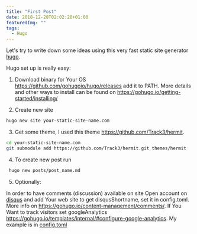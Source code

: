 ```yaml
---
title: "First Post"
date: 2018-12-28T02:02:20+01:00
featuredImg: ""
tags: 
  - Hugo
---
```


Let's try to write down some ideas using this very fast static site generator [hugo](https://gohugo.io).

Hugo set up is really easy:

1. Download binary for Your OS https://github.com/gohugoio/hugo/releases add it to PATH. More details and other ways to install can be found on https://gohugo.io/getting-started/installing/

2. Create new site
```bash
hugo new site your-static-site-name.com
```
3. Get some theme, I used this theme https://github.com/Track3/hermit.
```bash
cd your-static-site-name.com
git submodule add https://github.com/Track3/hermit.git themes/hermit
```
4. To create new post run
```bash
 hugo new posts/post_name.md
``` 
5. Optionally:

In order to have comments (discussion) available on site Open account on [disqus](https://disqus.com/) and add Your web site to get disqusShortname, set it in config.toml. More info on https://gohugo.io/content-management/comments/. If You Want to track visitors set googleAnalytics https://gohugo.io/templates/internal/#configure-google-analytics. My example is in 
[config.toml](https://github.com/MirzaAbazovic/programiraj.ba/blob/master/config.toml)





